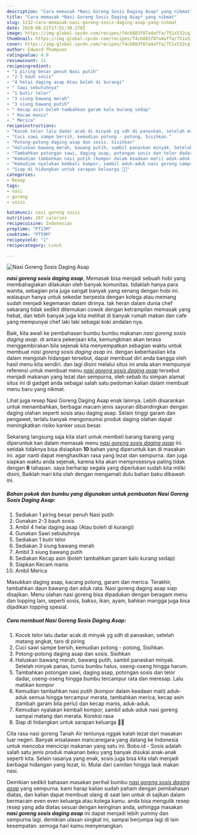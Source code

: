 ```yaml
---
description: "Cara memasak *Nasi Goreng Sosis Daging Asap* yang nikmat"
title: "Cara memasak *Nasi Goreng Sosis Daging Asap* yang nikmat"
slug: 1232-cara-memasak-nasi-goreng-sosis-daging-asap-yang-nikmat
date: 2020-08-21T17:51:30.270Z
image: https://img-global.cpcdn.com/recipes/f4cb883f87a4affa/751x532cq70/nasi-goreng-sosis-daging-asap-foto-resep-utama.jpg
thumbnail: https://img-global.cpcdn.com/recipes/f4cb883f87a4affa/751x532cq70/nasi-goreng-sosis-daging-asap-foto-resep-utama.jpg
cover: https://img-global.cpcdn.com/recipes/f4cb883f87a4affa/751x532cq70/nasi-goreng-sosis-daging-asap-foto-resep-utama.jpg
author: Edward Thompson
ratingvalue: 4.9
reviewcount: 11
recipeingredient:
- "1 piring besar penuh Nasi putih"
- "2-3 bauh sosis"
- "4 helai daging asap Atau boleh di kurangi"
- " Sawi sebutuhnya"
- "1 butir telor"
- "3 siung bawang merah"
- "3 siung bawang putih"
- " Kecap asin boleh tambahkan garam kalo kurang sedap"
- " Kecam manis"
- " Merica"
recipeinstructions:
- "Kocok telor lalu dadar acak di minyak yg sdh di panaskan, setelah matang angkat, taro di piring"
- "Cuci sawi sampe bersih, kemudian potong - potong, Sisihkan."
- "Potong-potong daging asap dan sosis. Sisihkan"
- "Haluskan bawang merah, bawang putih, sambil panaskan minyak. Setelah minyak panas, tumis bumbu halus, oseng-oseng hingga harum."
- "Tambahkan potongan sawi, daging asap, potongan sosis dan telor dadar, oseng-oseng hingga bumbu tercampur rata dan meresap. Lalu matikan kompor"
- "Kemudian tambahkan nasi putih (kompor dalam keadaan mati) aduk-aduk semua hingga tercampur merata, tambahkan merica, kecap asin (tambah garam bila perlu) dan kecap manis, aduk-aduk."
- "Kemudian nyalakan kembali kompor, sambil aduk-aduk nasi goreng sampai matang dan merata. Koreksi rasa"
- "Siap di hidangkan untuk sarapan keluarga 🥰🙏"
categories:
- Resep
tags:
- nasi
- goreng
- sosis

katakunci: nasi goreng sosis 
nutrition: 267 calories
recipecuisine: Indonesian
preptime: "PT23M"
cooktime: "PT59M"
recipeyield: "1"
recipecategory: Lunch

---
```



![*Nasi Goreng Sosis Daging Asap*](https://img-global.cpcdn.com/recipes/f4cb883f87a4affa/751x532cq70/nasi-goreng-sosis-daging-asap-foto-resep-utama.jpg)

<b><i>*nasi goreng sosis daging asap*</i></b>, Memasak bisa menjadi sebuah hobi yang membahagiakan dilakukan oleh banyak komunitas. tidaklah hanya para wanita, sebagian pria juga sangat banyak yang senang dengan hobi ini. walaupun hanya untuk sekedar berpesta dengan kolega atau memang sudah menjadi kegemaran dalam dirinya. tak heran dalam dunia chef sekarang tidak sedikit ditemukan cowok dengan ketrampilan memasak yang hebat, dan lebih banyak juga kita melihat di banyak rumah makan dan cafe yang mempunyai chef laki laki sebagai koki andalan nya.

Baik, kita awali ke pembahasan bumbu bumbu makanan <i>*nasi goreng sosis daging asap*</i>. di antara pekerjaan kita, kemungkinan akan terasa menggembirakan bila sejenak kita menyempatkan sebagian waktu untuk membuat *nasi goreng sosis daging asap* ini. dengan keberhasilan kita dalam mengolah hidangan tersebut, dapat membuat diri anda bangga oleh hasil menu kita sendiri. dan lagi disini melalui situs ini anda akan mempunyai referensi untuk membuat menu <u>*nasi goreng sosis daging asap*</u> tersebut menjadi makanan yang lezat dan sempurna, oleh sebab itu simpan alamat situs ini di gadget anda sebagai salah satu pedoman kalian dalam membuat menu baru yang nikmat.

Lihat juga resep Nasi Goreng Daging Asap enak lainnya. Lebih disarankan untuk menambahkan, berbagai macam jenis sayuran dibandingkan dengan daging olahan seperti sosis atau daging asap. Selain tinggi garam dan pengawet, terlalu banyak mengonsumsi produk daging olahan dapat meningkatkan risiko kanker usus besar.


Sekarang langsung saja kita start untuk membeli barang barang yang diperuntuk kan dalam memasak menu <u><i>*nasi goreng sosis daging asap*</i></u> ini. setidak tidaknya bisa disiapkan <b>10</b> bahan yang diperuntuk kan di masakan ini. agar nanti dapat menghasilkan rasa yang lezat dan sempurna. dan juga siapkan waktu anda sejenak, karena kita akan memprosesnya paling tidak dengan <b>8</b> tahapan. saya berharap segala yang diperlukan sudah kita miliki disini, Baiklah mari kita olah dengan mengamati dulu bahan baku dibawah ini.

<!--inarticleads1-->

##### Bahan pokok dan bumbu yang digunakan untuk pembuatan *Nasi Goreng Sosis Daging Asap*:

1. Sediakan 1 piring besar penuh Nasi putih
1. Gunakan 2-3 bauh sosis
1. Ambil 4 helai daging asap (Atau boleh di kurangi)
1. Gunakan  Sawi sebutuhnya
1. Sediakan 1 butir telor
1. Sediakan 3 siung bawang merah
1. Ambil 3 siung bawang putih
1. Sediakan  Kecap asin (boleh tambahkan garam kalo kurang sedap)
1. Siapkan  Kecam manis
1. Ambil  Merica


Masukkan daging asap, kacang polong, garam dan merica. Terakhir, tambahkan daun bawang dan aduk rata. Nasi goreng daging asap siap disajikan. Menu olahan nasi goreng bisa dipadukan dengan beragam menu dan topping lain, seperti sosis, bakso, ikan, ayam, bahkan mangga juga bisa dijadikan topping spesial. 

<!--inarticleads2-->

##### Cara membuat *Nasi Goreng Sosis Daging Asap*:

1. Kocok telor lalu dadar acak di minyak yg sdh di panaskan, setelah matang angkat, taro di piring
1. Cuci sawi sampe bersih, kemudian potong - potong, Sisihkan.
1. Potong-potong daging asap dan sosis. Sisihkan
1. Haluskan bawang merah, bawang putih, sambil panaskan minyak. Setelah minyak panas, tumis bumbu halus, oseng-oseng hingga harum.
1. Tambahkan potongan sawi, daging asap, potongan sosis dan telor dadar, oseng-oseng hingga bumbu tercampur rata dan meresap. Lalu matikan kompor
1. Kemudian tambahkan nasi putih (kompor dalam keadaan mati) aduk-aduk semua hingga tercampur merata, tambahkan merica, kecap asin (tambah garam bila perlu) dan kecap manis, aduk-aduk.
1. Kemudian nyalakan kembali kompor, sambil aduk-aduk nasi goreng sampai matang dan merata. Koreksi rasa
1. Siap di hidangkan untuk sarapan keluarga 🥰🙏


Cita rasa nasi goreng Tanah Air tentunya nggak kalah lezat dari masakan luar negeri. Banyak wisatawan mancanegara yang datang ke Indonesia untuk mencoba mencicipi makanan yang satu ini. Bobo.id - Sosis adalah salah satu jenis produk makanan beku yang banyak disukai anak-anak seperti kita. Selain rasanya yang enak, sosis juga bisa kita olah menjadi berbagai hidangan yang lezat, lo. Mulai dari camilan hingga lauk makan nasi. 

Demikian sedikit bahasan masakan perihal bumbu <u>*nasi goreng sosis daging asap*</u> yang sempurna. kami harap kalian sudah paham dengan pembahasan diatas, dan kalian dapat membuat ulang di saat lain untuk di sajikan dalam bermacam even even keluarga atau kolega kamu. anda bisa mengulik resep resep yang ada diatas sesuai dengan keinginan anda, sehingga masakan <b>*nasi goreng sosis daging asap*</b> ini dapat menjadi lebih yummy dan sempurna lagi. demikian ulasan singkat ini, sampai berjumpa lagi di lain kesempatan. semoga hari kamu menyenangkan.
